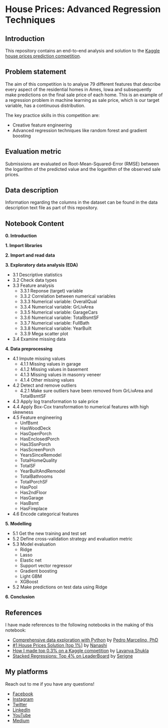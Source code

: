 # House Prices: Advanced Regression Techniques

## Introduction
This repository contains an end-to-end analysis and solution to the [Kaggle house prices prediction competition](https://www.kaggle.com/c/house-prices-advanced-regression-techniques/overview).

## Problem statement
The aim of this competition is to analyse 79 different features that describe every aspect of the residential homes in Ames, Iowa and subsequently make predictions on the final sale price of
each home. This is an example of a regression problem in machine learning as sale price, which is our target variable, has a continuous distribution.

The key practice skills in this competition are:
- Creative feature engineering
- Advanced regression techniques like random forest and gradient boosting

## Evaluation metric
Submissions are evaluated on Root-Mean-Squared-Error (RMSE) between the logarithm of the predicted value and the logarithm of the observed sale prices. 

## Data description
Information regarding the columns in the dataset can be found in the data description text file as part of this repository.

## Notebook Content
**0. Introduction**

**1. Import libraries**

**2. Import and read data**

**3. Exploratory data analysis (EDA)**
- 3.1 Descriptive statistics
- 3.2 Check data types
- 3.3 Feature analysis
  - 3.3.1 Reponse (target) variable
  - 3.3.2 Correlation between numerical variables
  - 3.3.3 Numerical variable: OverallQual
  - 3.3.4 Numerical variable: GrLivArea
  - 3.3.5 Numerical variable: GarageCars
  - 3.3.6 Numerical variable: TotalBsmtSF
  - 3.3.7 Numerical variable: FullBath
  - 3.3.8 Numerical variable: YearBuilt
  - 3.3.9 Mega scatter plot
- 3.4 Examine missing data

**4. Data preprocessing**
- 4.1 Impute missing values
  - 4.1.1 Missing values in garage
  - 4.1.2 Missing values in basement
  - 4.1.3 Missing values in masonry veneer
  - 4.1.4 Other missing values
- 4.2 Detect and remove outliers
  - 4.2.1 Make sure outliers have been removed from GrLivArea and TotalBsmtSF
- 4.3 Apply log transformation to sale price
- 4.4 Apply Box-Cox transformation to numerical features with high skewness
- 4.5 Feature engineering
  - UnfBsmt
  - HasWoodDeck
  - HasOpenPorch
  - HasEnclosedPorch
  - Has3SsnPorch
  - HasScreenPorch
  - YearsSinceRemodel
  - TotalHomeQuality
  - TotalSF
  - YearBuiltAndRemodel
  - TotalBathrooms
  - TotalPorchSF
  - HasPool
  - Has2ndFloor
  - HasGarage
  - HasBsmt
  - HasFireplace
- 4.6 Encode categorical features

**5. Modelling**
- 5.1 Get the new training and test set
- 5.2 Define cross-validation strategy and evaluation metric
- 5.3 Model evaluation
  - Ridge
  - Lasso
  - Elastic net
  - Support vector regressor
  - Gradient boosting
  - Light GBM
  - XGBoost
- 5.2 Make predictions on test data using Ridge

**6. Conclusion**

## References
I have made references to the following notebooks in the making of this notebook:
- [Comprehensive data exploration with Python](https://www.kaggle.com/pmarcelino/comprehensive-data-exploration-with-python) by [Pedro Marcelino, PhD](https://www.kaggle.com/pmarcelino)
- [#1 House Prices Solution [top 1%]](https://www.kaggle.com/jesucristo/1-house-prices-solution-top-1) by [Nanashi](https://www.kaggle.com/jesucristo)
- [How I made top 0.3% on a Kaggle competition](https://www.kaggle.com/lavanyashukla01/how-i-made-top-0-3-on-a-kaggle-competition#EDA) by [Lavanya Shukla](https://www.kaggle.com/lavanyashukla01)
- [Stacked Regressions: Top 4% on LeaderBoard](https://www.kaggle.com/serigne/stacked-regressions-top-4-on-leaderboard) by [Serigne](https://www.kaggle.com/serigne)

## My platforms 
Reach out to me if you have any questions!
- [Facebook](https://www.facebook.com/chongjason914)
- [Instagram](https://www.instagram.com/chongjason914)
- [Twitter](https://www.twitter.com/chongjason914)
- [LinkedIn](https://www.linkedin.com/in/chongjason914)
- [YouTube](https://www.youtube.com/channel/UCQXiCnjatxiAKgWjoUlM-Xg?view_as=subscriber)
- [Medium](https://www.medium.com/@chongjason)
